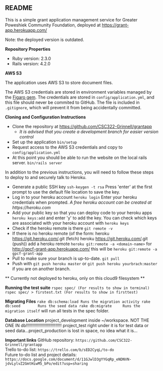 ## README ##

This is a simple grant application management service for Greater Poweshiek Community Foundation, deployed at
https://grant-app.herokuapp.com/

Note: the deployed version is outdated. 

**Repository Properties**

- Ruby version: 2.3.0
- Rails version: 4.2.0

**AWS S3**

The application uses AWS S3 to store document files.

The AWS S3 credentials are stored in environment variables managed by the [Figaro gem](https://github.com/laserlemon/figaro). The credentials are stored in `config/application.yml`, and this file should never be commited to GitHub. The file is included in `.gitignore`, which will prevent it from being accidentally committed.

**Cloning and Configuration Instructions**
- Clone the repository at https://github.com/CSC322-Grinnell/grantapp
    - _It is advised that you create a development branch for easier version control_
- Set up the application
    ``` bin/setup ```
- Request access to the AWS S3 credentials and copy to `config/application.yml`
- At this point you should be able to run the website on the local rails server.
    ``` bin/rails server ```


In addition to the previous instructions, you will need to follow these steps to deploy to and securely talk to Heroku.
- Generate a public SSH key
    ``` ssh-keygen -t rsa ```
    Press 'enter' at the first prompt to use the default file location to save the key.
- Log in to your heroku account
    ``` heroku login ```
    Enter your heroku credentials when prompted.
    _A free heroku account can be created at https://heroku.com_
- Add your public key so that you can deploy code to your heroku apps
    ``` heroku keys:add ```
    and enter 'y' to add the key.
    You can check which keys are associated with your heroku account with
        ``` heroku keys ```
- Check if the heroku remote is there
    ``` git remote -v ```
- If there is no heroku remote (of the form:
                heroku  https://git.heroku.com/<heroku-name>.git (fetch)
                heroku  https://git.heroku.com/<heroku-name>.git (push))
        add a heroku remote
        ``` heroku git:remote -a <domain-name> ```
        for http://gpcf-grant-app.herokuapp.com/ this will be
        ``` heroku git:remote -a gpcf-grant-app ```
- Pull to make sure your branch is up-to-date.
    ``` git pull ```
- Push with
    ``` git push heroku master ```
    or
    ``` git push heroku yourbrach:master ```
    if you are on another branch.

** Currently not deployed to heroku, only on this cloud9 filesystem **

**Running the test suite**
    ```
    rspec spec/ (For results to show in terminal)
    rspec spec/ > firstest.txt (For results to show in firsttest)
    ```

**Migrating Files**
    ```
    rake db:schema:load Runs the migration activity
    rake db:seed        Runs the seed data
    rake db:migrate     Runs the migration itself
    ```
will run all tests in the spec folder.


**Database Location**
    project_development inside ~/workspace. 
    NOT THE ONE IN db!!!!!!!!!!!!!!!!!!!!!!!!!!!!!
    project_test right under it is for test data or seed data...project_production is lost in space, no idea what it is...

    
**Important links**
    GitHub repository: ```https://github.com/CSC322-Grinnell/grantapp```  
    Trello to-do list: ```https://trello.com/b/sED2CyqL/to-do```  
    Future to-do list and project details: ```https://docs.google.com/document/d/11GJwlD3gYYGqRp_eNDNVN-jdvLylvZ2GmtHiwM5_bPo/edit?usp=sharing```
